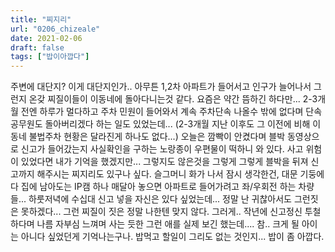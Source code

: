 ```yaml
---
title: "찌지리"
url: "0206_chizeale"
date: 2021-02-06
draft: false
tags: ["밥이아깝다"]
---
```

주변에 대단지? 이게 대단지인가.. 아무튼 1,2차 아파트가 들어서고 인구가 늘어나서 그런지 온갖 찌질이들이 이동네에 돌아다니는것 같다. 요즘은 약간 뜸하긴 하다만... 2-3개월 전엔 하루가 멀다하고 주차 민원이 들어와서 계속 주차단속 나올수 밖에 없다며 단속공무원도 돌아버리겠다 하는 일도 있었는데... (2-3개월 지난 이후도 그 이전에 비해 이동네 불법주차 현황은 달라진게 하나도 없다...) 오늘은 깜빡이 안켰다며 블박 동영상으로 신고가 들어갔는지 사실확인을 구하는 노랑종이 우편물이 떡하니 와 있다. 사고 위험이 있었다면 내가 기억을 했겠지만... 그렇지도 않은것을 그렇게 그렇게 블박을 뒤져 신고까지 해주시는 찌지리도 있구나 싶다. 슬그머니 화가 나서 잠시 생각한건, 대문 기둥에다 집에 남아도는 IP캠 하나 매달아 놓으면 아파트로 들어가려고 좌/우회전 하는 차량들... 하룻저녁에 수십대 신고 넣을 자신은 있다 싶었는데... 정말 난 귀찮아서도 그런짓은 못하겠다... 그런 찌질이 짓은 정말 나한텐 맞지 않다. 그러게.. 작년에 신고정신 투철하다며 나름 자부심 느껴며 사는 듯한 그런 애를 실제 보긴 했는데.... 참.. 크게 될 아이는 아니다 싶었던게 기억나는구나. 밥먹고 할일이 그리도 없는 것인지... 밥이 좀 아깝다.
